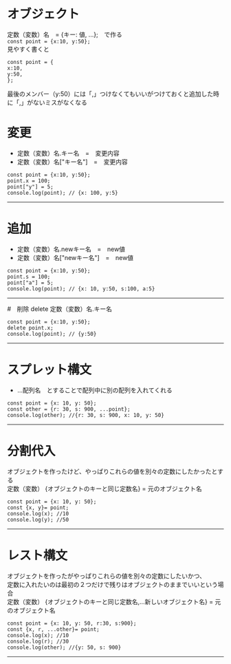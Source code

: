 # オブジェクト
定数（変数）名　= {キー: 値, ...};　で作る   
`const point = {x:10, y:50};`   
見やすく書くと
~~~
const point = {
x:10, 
y:50,
};
~~~
最後のメンバー（y:50）には「,」つけなくてもいいがつけておくと追加した時に「,」がないミスがなくなる

# 変更
- 定数（変数）名.キー名　=　変更内容
- 定数（変数）名["キー名"]　=　変更内容
~~~
const point = {x:10, y:50};
point.x = 100;
point["y"] = 5;
console.log(point); // {x: 100, y:5}
~~~
***

# 追加
- 定数（変数）名.newキー名　=　new値
- 定数（変数）名["newキー名"]　=　new値
~~~
const point = {x:10, y:50};
point.s = 100;
point["a"] = 5;
console.log(point); // {x: 10, y:50, s:100, a:5}
~~~
***

#　削除
delete 定数（変数）名.キー名
~~~
const point = {x:10, y:50};
delete point.x;
console.log(point); // {y:50}
~~~
***

# スプレット構文
- ...配列名　とすることで配列中に別の配列を入れてくれる
~~~
const point = {x: 10, y: 50};
const other = {r: 30, s: 900, ...point};
console.log(other); //{r: 30, s: 900, x: 10, y: 50}
~~~
***

# 分割代入
オブジェクトを作ったけど、やっぱりこれらの値を別々の定数にしたかったとする   
定数（変数） {オブジェクトのキーと同じ定数名} = 元のオブジェクト名
~~~
const point = {x: 10, y: 50};
const {x, y}= point;
console.log(x); //10
console.log(y); //50
~~~
***

# レスト構文
オブジェクトを作ったがやっぱりこれらの値を別々の定数にしたいかつ、   
定数に入れたいのは最初の２つだけで残りはオブジェクトのままでいいという場合   
定数（変数） {オブジェクトのキーと同じ定数名,...新しいオブジェクト名} = 元のオブジェクト名
~~~
const point = {x: 10, y: 50, r:30, s:900};
const {x, r, ...other}= point;
console.log(x); //10
console.log(r); //30
console.log(other); //{y: 50, s: 900}
~~~
***


